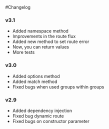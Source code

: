 #Changelog

### v3.1
* Added namespace method
* Improvements in the route flux
* Added new method to set route error
* Now, you can return values
* More tests

### v3.0
* Added options method
* Added match method
* Fixed bugs when used groups within groups

### v2.9
* Added dependency injection
* Fixed bug dynamic route
* Fixed bugs on constructor parameter